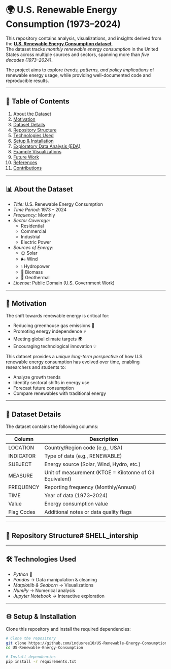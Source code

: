 # 🌍 U.S. Renewable Energy Consumption (1973–2024)

This repository contains analysis, visualizations, and insights derived from the **[U.S. Renewable Energy Consumption dataset](https://www.kaggle.com/datasets/alistairking/renewable-energy-consumption-in-the-u-s)**.  
The dataset tracks *monthly renewable energy consumption* in the United States across multiple sources and sectors, spanning more than *five decades (1973–2024)*.  

The project aims to explore *trends, patterns, and policy implications* of renewable energy usage, while providing well-documented code and reproducible results.

---

## 📑 Table of Contents
1. [About the Dataset](#-about-the-dataset)  
2. [Motivation](#-motivation)  
3. [Dataset Details](#-dataset-details)  
4. [Repository Structure](#-repository-structure)  
5. [Technologies Used](#-technologies-used)  
6. [Setup & Installation](#-setup--installation)  
7. [Exploratory Data Analysis (EDA)](#-exploratory-data-analysis-eda)  
8. [Example Visualizations](#-example-visualizations)  
9. [Future Work](#-future-work)  
10. [References](#-references)  
11. [Contributions](#-contributions)  

---

## 📊 About the Dataset
- *Title:* U.S. Renewable Energy Consumption  
- *Time Period:* 1973 – 2024  
- *Frequency:* Monthly  
- *Sector Coverage:*  
  - Residential  
  - Commercial  
  - Industrial  
  - Electric Power  
- *Sources of Energy:*  
  - 🌞 Solar  
  - 🌬 Wind  
  - 💧 Hydropower  
  - 🌿 Biomass  
  - 🌋 Geothermal  
- *License:* Public Domain (U.S. Government Work)  

---

## 🎯 Motivation
The shift towards renewable energy is critical for:  
- Reducing greenhouse gas emissions 🌱  
- Promoting energy independence ⚡  
- Meeting global climate targets 🌍  
- Encouraging technological innovation 💡  

This dataset provides a *unique long-term perspective* of how U.S. renewable energy consumption has evolved over time, enabling researchers and students to:  
- Analyze growth trends  
- Identify sectoral shifts in energy use  
- Forecast future consumption  
- Compare renewables with traditional energy  

---

## 📂 Dataset Details
The dataset contains the following columns:  

| Column       | Description |
|--------------|-------------|
| LOCATION   | Country/Region code (e.g., USA) |
| INDICATOR  | Type of data (e.g., RENEWABLE) |
| SUBJECT    | Energy source (Solar, Wind, Hydro, etc.) |
| MEASURE    | Unit of measurement (KTOE = Kilotonne of Oil Equivalent) |
| FREQUENCY  | Reporting frequency (Monthly/Annual) |
| TIME       | Year of data (1973–2024) |
| Value      | Energy consumption value |
| Flag Codes | Additional notes or data quality flags |

---

## 📁 Repository Structure# SHELL_intership
---

## 🛠 Technologies Used
- *Python* 🐍  
- *Pandas* → Data manipulation & cleaning  
- *Matplotlib & Seaborn* → Visualizations  
- *NumPy* → Numerical analysis  
- *Jupyter Notebook* → Interactive exploration  

---

## ⚙ Setup & Installation
Clone this repository and install the required dependencies:  

```bash
# Clone the repository
git clone https://github.com/indusree10/US-Renewable-Energy-Consumption.git
cd US-Renewable-Energy-Consumption

# Install dependencies
pip install -r requirements.txt
